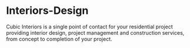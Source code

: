 # Interiors-Design
Cubic Interiors is a single point of contact for your residential project providing interior design, project management and construction services, from concept to completion of your project.

